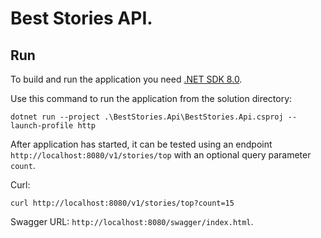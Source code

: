 # Best Stories API.

## Run

To build and run the application you need [.NET SDK 8.0](https://download.visualstudio.microsoft.com/download/pr/6f043b39-b3d2-4f0a-92bd-99408739c98d/fa16213ea5d6464fa9138142ea1a3446/dotnet-sdk-8.0.407-win-x64.exe).

Use this command to run the application from the solution directory:
```
dotnet run --project .\BestStories.Api\BestStories.Api.csproj --launch-profile http
```

After application has started, it can be tested using an endpoint `http://localhost:8080/v1/stories/top` with an optional query parameter `count`. 

Curl: 
```
curl http://localhost:8080/v1/stories/top?count=15
```

Swagger URL: `http://localhost:8080/swagger/index.html`. 